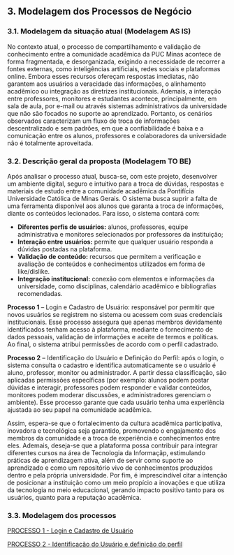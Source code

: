 ## 3. Modelagem dos Processos de Negócio

### 3.1. Modelagem da situação atual (Modelagem AS IS)
No contexto atual, o processo de compartilhamento e validação de conhecimento entre a comunidade acadêmica da PUC Minas acontece de forma fragmentada, e desorganizada, exigindo a necessidade de recorrer a fontes externas, como inteligências artificiais, redes sociais e plataformas online. Embora esses recursos ofereçam respostas imediatas, não garantem aos usuários a veracidade das informações, o alinhamento acadêmico ou integração as diretrizes institucionais. Ademais, a interação entre professores, monitores e estudantes acontece, principalmente, em sala de aula, por e-mail ou através sistemas administrativos da universidade que não são focados no suporte ao aprendizado. 
Portanto, os cenários observados caracterizam um fluxo de troca de informações descentralizado e sem padrões, em que a confiabilidade é baixa e a comunicação entre os alunos, professores e colaboradores da universidade não é totalmente aproveitada.

### 3.2. Descrição geral da proposta (Modelagem TO BE)

Após analisar o processo atual, busca-se, com este projeto, desenvolver um ambiente digital, seguro e intuitivo para a troca de dúvidas, respostas e materiais de estudo entre a comunidade acadêmica da Pontifícia Universidade Católica de Minas Gerais. O sistema busca suprir a falta de uma ferramenta disponível aos alunos que garanta a troca de informações, diante os conteúdos
lecionados. Para isso, o sistema contará com: 
* **Diferentes perfis de usuários:** alunos, professores, equipe administrativa e monitores selecionados por professores da instituição;
* **Interação entre usuários:** permite que qualquer usuário responda a dúvidas postadas na plataforma.
* **Validação de conteúdo:** recursos que permitem a verificação e avaliação de conteúdos e conhecimentos utilizados em forma de like/dislike.
* **Integração institucional:** conexão com elementos e informações da universidade, como disciplinas, calendário acadêmico e bibliografias recomendadas. 

**Processo 1** – Login e Cadastro de Usuário: responsável por permitir que novos usuários se registrem no sistema ou acessem com suas credenciais institucionais. Esse processo assegura que apenas membros devidamente identificados tenham acesso à plataforma, mediante o fornecimento de dados pessoais, validação de informações e aceite de termos e políticas. Ao final, o sistema atribui permissões de acordo com o perfil cadastrado.

**Processo 2** – Identificação do Usuário e Definição do Perfil: após o login, o sistema consulta o cadastro e identifica automaticamente se o usuário é aluno, professor, monitor ou administrador. A partir dessa classificação, são aplicadas permissões específicas (por exemplo: alunos podem postar dúvidas e interagir, professores podem responder e validar conteúdos, monitores podem moderar discussões, e administradores gerenciam o ambiente). Esse processo garante que cada usuário tenha uma experiência ajustada ao seu papel na comunidade acadêmica.

Assim, espera-se que o fortalecimento da cultura acadêmica participativa, inovadora e tecnológica seja garantido, promovendo o engajamento dos membros da comunidade e a troca de experiência e conhecimentos entre eles. Ademais, deseja-se que a plataforma possa contribuir para integrar diferentes cursos na área de Tecnologia da Informaçãp, estimulando práticas de aprendizagem ativa, além de servir como suporte ao aprendizado e como um repositório vivo de conhecimentos produzidos dentro e pela própria universidade. Por fim, é imprescindível citar a intenção de posicionar a instituição como um meio propício a inovações e que
utiliza da tecnologia no meio educacional, gerando impacto positivo tanto para os usuários, quanto para
a reputação acadêmica.

### 3.3. Modelagem dos processos

[PROCESSO 1 - Login e Cadastro de Usuário](./processos/processo1_cadastro_login.md "Detalhamento do Processo 1.")

[PROCESSO 2 - Identificação do Usuário e definição do perfil](./processos/processo2_identificacao_usuario.md "Detalhamento do Processo 2.")
